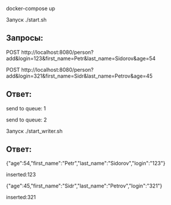 docker-compose up

Запуск ./start.sh

## Запросы: 

POST http://localhost:8080/person?add&login=123&first_name=Petr&last_name=Sidorov&age=54

POST http://localhost:8080/person?add&login=321&first_name=Sidr&last_name=Petrov&age=45

## Ответ: 

send to queue: 1 

send to queue: 2


Запуск ./start_writer.sh

## Ответ:

{"age":54,"first_name":"Petr","last_name":"Sidorov","login":"123"}

inserted:123

{"age":45,"first_name":"Sidr","last_name":"Petrov","login":"321"}

inserted:321




